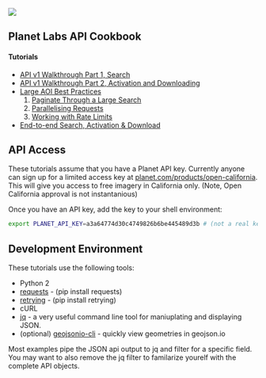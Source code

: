 
![](images/header1.jpg)

## Planet Labs API Cookbook

#### Tutorials

* [API v1 Walkthrough Part 1, Search](tutorials/intro_part_1_search.md)
*  [API v1 Walkthrough Part 2, Activation and Downloading](tutorials/intro_part_2_activation.md) 
*  [Large AOI Best Practices](tutorials/large_aoi_best_practices.md)
	1. [Paginate Through a Large Search](tutorials/large_aoi_best_practices.md#paginate)
	2. [Parallelising Requests](tutorials/large_aoi_best_practices.md#parallel)
	3. [Working with Rate Limits](tutorials/large_aoi_best_practices.md#rate)
* [End-to-end Search, Activation & Download](tutorials/end_to_end.md)

## API Access
These tutorials assume that you have a Planet API key. Currently anyone can sign up for a limited access key at [planet.com/products/open-california](https://www.planet.com/products/open-california/). This will give you access to free imagery in California only. (Note, Open California approval is not instantanious)

Once you have an API key, add the key to your shell environment:


```sh
export PLANET_API_KEY=a3a64774d30c4749826b6be445489d3b # (not a real key)
```

## Development Environment

These tutorials use the following tools:
 
 * Python 2
 * [requests](http://docs.python-requests.org/en/master/) - (pip install requests)
 * [retrying](https://github.com/rholder/retrying) - (pip install retrying)
 * cURL
 * [jq](https://stedolan.github.io/jq/) - a very useful command line tool for maniuplating and displaying JSON.
 * (optional) [geojsonio-cli](https://github.com/mapbox/geojsonio-cli) - quickly view geometries in geojson.io

Most examples pipe the JSON api output to jq and filter for a specific field. You may want to also remove the jq filter to familarize yourelf with the complete API objects.

